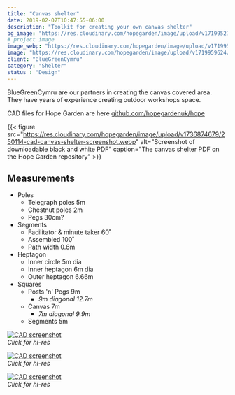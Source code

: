 ```yaml
---
title: "Canvas shelter"
date: 2019-02-07T10:47:55+06:00
description: "Toolkit for creating your own canvas shelter"
bg_image: "https://res.cloudinary.com/hopegarden/image/upload/v1719952740/title-poppy.webp"
# project image
image_webp: "https://res.cloudinary.com/hopegarden/image/upload/v1719959624/canvas-sketch-230812-square.webp"
image: "https://res.cloudinary.com/hopegarden/image/upload/v1719959624/canvas-sketch-230812-square.png"
client: "BlueGreenCymru"
category: "Shelter"
status : "Design"
---
```


BlueGreenCymru are our partners in creating the canvas covered area. They have years of experience creating outdoor workshops space.

CAD files for Hope Garden are here [github.com/hopegardenuk/hope](https://github.com/hopegardenuk/hope)

{{< figure src="https://res.cloudinary.com/hopegarden/image/upload/v1736874679/250114-cad-canvas-shelter-screenshot.webp" alt="Screenshot of downloadable black and white PDF" caption="The canvas shelter PDF on the Hope Garden repository" >}}

## Measurements

- Poles
    - Telegraph poles 5m
    - Chestnut poles 2m
    - Pegs  30cm?
- Segments
    - Facilitator & minute taker 60˚
    - Assembled 100˚
    - Path width 0.6m
- Heptagon
    - Inner circle 5m dia
    - Inner heptagon 6m dia
    - Outer heptagon 6.66m
- Squares
    - Posts 'n' Pegs 9m
        - *9m diagonal 12.7m*
    - Canvas 7m
        - *7m diagonal 9.9m*
    - Segments 5m

[![CAD screenshot](https://res.cloudinary.com/hopegarden/image/upload/w_600/v1736714420/250112-cad-canvas-no-measures.webp)](https://res.cloudinary.com/hopegarden/image/upload/v1736714420/250112-cad-canvas-no-measures.webp)  
_Click for hi-res_

[![CAD screenshot](https://res.cloudinary.com/hopegarden/image/upload/w_600/v1736714420/250112-cad-canvas-inner-circle.webp)](https://res.cloudinary.com/hopegarden/image/upload/v1736714420/250112-cad-canvas-inner-circle.webp)  
_Click for hi-res_

[![CAD screenshot](https://res.cloudinary.com/hopegarden/image/upload/w_600/v1736714788/250112-cad-canvas-squares.webp)](https://res.cloudinary.com/hopegarden/image/upload/v1736714788/250112-cad-canvas-squares.webp)  
_Click for hi-res_

